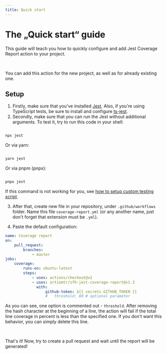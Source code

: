 ```yaml
---
title: Quick start
---
```


# The „Quick start“ guide

This guide will teach you how to quickly configure and add Jest Coverage Report action to your project.

<br/>

You can add this action for the new project, as well as for already existing one.

## Setup

1. Firstly, make sure that you've installed [Jest](https://github.com/facebook/jest#readme). Also, if you're using TypeScript tests, be sure to install and configure [ts-jest](https://github.com/kulshekhar/ts-jest#readme).
2. Secondly, make sure that you can run the Jest without additional arguments. To test it, try to run this code in your shell:

```bash

npx jest
```

Or via yarn:

```bash

yarn jest
```

Or via pnpm (pnpx):

```bash

pnpx jest
```

<!-- TODO: replace link -->

If this command is not working for you, see [how to setup custom testing script](https://github.com/sede-x/sfh-react/sfh-jest-coverage-report#customizing-test-script).

3. After that, create new file in your repository, under `.github/workflows` folder. Name this file `coverage-report.yml` (or any another name, just don't forget that extension must be `.yml`).

4. Paste the default configuration:

```yaml
name: Coverage report
on:
    pull_request:
        branches:
            - master
jobs:
    coverage:
        runs-on: ubuntu-latest
        steps:
            - uses: actions/checkout@v2
            - uses: artiomtr/sfh-jest-coverage-report@v1.3
              with:
                  github-token: ${{ secrets.GITHUB_TOKEN }}
                  #   threshold: 80 # optional parameter
```

As you can see, one option is commented out - `threshold`. After removing the hash character at the beginning of a line, the action will fail if the total line coverage in percent is less than the specified one. If you don't want this behavior, you can simply delete this line.

<br/>

That's it! Now, try to create a pull request and wait until the report will be generated!
